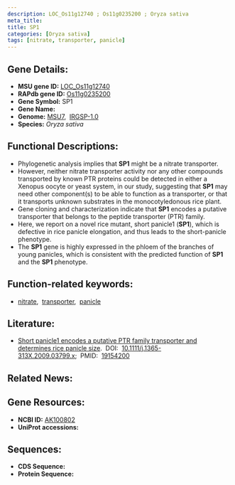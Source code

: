 ```yaml
---
description: LOC_Os11g12740 ; Os11g0235200 ; Oryza sativa
meta_title:
title: SP1
categories: [Oryza sativa]
tags: [nitrate, transporter, panicle]
---
```


## Gene Details:
- **MSU gene ID:** [LOC_Os11g12740](http://rice.uga.edu/cgi-bin/ORF_infopage.cgi?orf=LOC_Os11g12740)  
- **RAPdb gene ID:** [Os11g0235200](https://rapdb.dna.affrc.go.jp/locus/?name=Os11g0235200)  
- **Gene Symbol:** SP1
- **Gene Name:**
- **Genome:**  [MSU7](http://rice.uga.edu/),&nbsp;&nbsp;[IRGSP-1.0](https://rapdb.dna.affrc.go.jp/download/irgsp1.html)
- **Species:** *Oryza sativa*

## Functional Descriptions:
   - Phylogenetic analysis implies that **SP1** might be a nitrate transporter.
   - However, neither nitrate transporter activity nor any other compounds transported by known PTR proteins could be detected in either a Xenopus oocyte or yeast system, in our study, suggesting that **SP1** may need other component(s) to be able to function as a transporter, or that it transports unknown substrates in the monocotyledonous rice plant.
   - Gene cloning and characterization indicate that **SP1** encodes a putative transporter that belongs to the peptide transporter (PTR) family.
   - Here, we report on a novel rice mutant, short panicle1 (**SP1**), which is defective in rice panicle elongation, and thus leads to the short-panicle phenotype.
   - The **SP1** gene is highly expressed in the phloem of the branches of young panicles, which is consistent with the predicted function of **SP1** and the **SP1** phenotype.

## Function-related keywords:
   - [nitrate](/tags/nitrate/),&nbsp;&nbsp;[transporter](/tags/transporter/),&nbsp;&nbsp;[panicle](/tags/panicle/)

## Literature:
   - [Short panicle1 encodes a putative PTR family transporter and determines rice panicle size](https://www.doi.org/10.1111/j.1365-313X.2009.03799.x).&nbsp;&nbsp;DOI:&nbsp;&nbsp;[10.1111/j.1365-313X.2009.03799.x](https://www.doi.org/10.1111/j.1365-313X.2009.03799.x);&nbsp;&nbsp;PMID:&nbsp;&nbsp;[19154200](https://pubmed.ncbi.nlm.nih.gov/19154200/)

## Related News:

## Gene Resources:
- **NCBI ID:**  [AK100802](http://www.ncbi.nlm.nih.gov/nuccore/AK100802)
- **UniProt accessions:** [](https://www.uniprot.org/uniprotkb//entry)

## Sequences:
- **CDS Sequence:**
- **Protein Sequence:**

